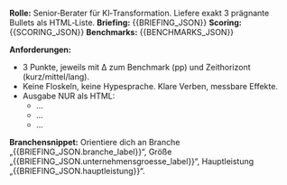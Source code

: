 **Rolle:** Senior‑Berater für KI‑Transformation. Liefere exakt 3 prägnante Bullets als HTML‑Liste.
**Briefing:** {{BRIEFING_JSON}}
**Scoring:** {{SCORING_JSON}}
**Benchmarks:** {{BENCHMARKS_JSON}}

**Anforderungen:**
- 3 Punkte, jeweils mit Δ zum Benchmark (pp) und Zeithorizont (kurz/mittel/lang).
- Keine Floskeln, keine Hypesprache. Klare Verben, messbare Effekte.
- Ausgabe NUR als HTML: <ul><li>…</li><li>…</li><li>…</li></ul>

**Branchensnippet:** Orientiere dich an Branche „{{BRIEFING_JSON.branche_label}}“, Größe „{{BRIEFING_JSON.unternehmensgroesse_label}}“, Hauptleistung „{{BRIEFING_JSON.hauptleistung}}“.
